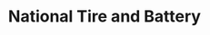 ---
title: "National Tire and Battery"
url: /greenville/national-tire-and-battery-white-horse-road/
shop: car repair
---